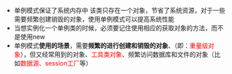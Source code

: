 - 单例模式保证了系统内存中 该类只存在一个对象，节省了系统资源，对于一些需要频繁创建销毁的对象，使用单例模式可以提高系统性能
- 当想实例化一个单例类的时候，必须要记住使用相应的获取对象的方法，而不是使用new
- 单例模式<b>使用的场景</b>，需要<b>频繁的进行创建和销毁的对象</b>、（即：<font color="red">重量级对象</font>），但又经常用到的对象、<font color="red">工具类对象</font>、频繁访问数据库和文件的对象（比如<font color="red">数据源、session工厂</font>等）